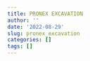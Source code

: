 ```yaml
---
title: PRONEX EXCAVATION
author: ''
date: '2022-08-29'
slug: pronex_excavation
categories: []
tags: []
---
```

